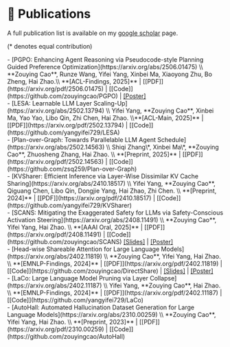# 📝 Publications

A full publication list is available on my [google scholar](https://scholar.google.com/citations?user=IIA4hMEAAAAJ&hl=zh-CN) page.

(* denotes equal contribution)
<div class='paper-box-text' markdown="1">
- [PGPO: Enhancing Agent Reasoning via Pseudocode-style Planning Guided Preference Optimization](https://arxiv.org/abs/2506.01475) \\
  **Zouying Cao**, Runze Wang, Yifei Yang, Xinbei Ma, Xiaoyong Zhu, Bo Zheng, Hai Zhao.\\
  **[ACL-Findings, 2025]** | [[PDF]](https://arxiv.org/pdf/2506.01475) | [[Code]](https://github.com/zouyingcao/PGPO) | <a href="https://zouyingcao.github.io/_pages/files/PGPO-poster.pdf" target="_blank">[Poster]</a>
</div>

<div class='paper-box-text' markdown="1">
- [LESA: Learnable LLM Layer Scaling-Up](https://arxiv.org/abs/2502.13794) \\
  Yifei Yang, **Zouying Cao**, Xinbei Ma, Yao Yao, Libo Qin, Zhi Chen, Hai Zhao. \\**[ACL-Main, 2025]** | [[PDF]](https://arxiv.org/pdf/2502.13794) | [[Code]](https://github.com/yangyifei729/LESA)
</div>

<div class='paper-box-text' markdown="1">
- [Plan-over-Graph: Towards Parallelable LLM Agent Schedule](https://arxiv.org/abs/2502.14563) \\
  Shiqi Zhang\*, Xinbei Ma\*, **Zouying Cao**, Zhuosheng Zhang, Hai Zhao. \\ **[Preprint, 2025]** | [[PDF]](https://arxiv.org/pdf/2502.14563) | [[Code]](https://github.com/zsq259/Plan-over-Graph)
</div>

<div class='paper-box-text' markdown="1">
- [KVSharer: Efficient Inference via Layer-Wise Dissimilar KV Cache Sharing](https://arxiv.org/abs/2410.18517) \\
  Yifei Yang, **Zouying Cao**, Qiguang Chen, Libo Qin, Dongjie Yang, Hai Zhao, Zhi Chen. \\
  **[Preprint, 2024]** | [[PDF]](https://arxiv.org/pdf/2410.18517) | [[Code]](https://github.com/yangyifei729/KVSharer)
</div>

<div class='paper-box-text' markdown="1">
- [SCANS: Mitigating the Exaggerated Safety for LLMs via Safety-Conscious Activation Steering](https://arxiv.org/abs/2408.11491) \\
  **Zouying Cao**, Yifei Yang, Hai Zhao. \\
  **[AAAI Oral, 2025]** | [[PDF]](https://arxiv.org/pdf/2408.11491) | [[Code]](https://github.com/zouyingcao/SCANS) <a href="https://zouyingcao.github.io/_pages/files/AAAI 2025.pptx" target="_blank">[Slides]</a> | <a href="https://zouyingcao.github.io/_pages/files/SCANS-poster.pdf" target="_blank">[Poster]</a>
</div>

<div class='paper-box-text' markdown="1">
- [Head-wise Shareable Attention for Large Language Models](https://arxiv.org/abs/2402.11819) \\
  **Zouying Cao**, Yifei Yang, Hai Zhao. \\
  **[EMNLP-Findings, 2024]** | [[PDF]](https://arxiv.org/pdf/2402.11819) | [[Code]](https://github.com/zouyingcao/DirectShare) | <a href="https://zouyingcao.github.io/_pages/files/EMNLP 2024.pptx" target="_blank">[Slides]</a> | <a href="https://zouyingcao.github.io/_pages/files/DirectShare-poster.pdf" target="_blank">[Poster]</a>

</div>

<div class='paper-box-text' markdown="1">
- [LaCo: Large Language Model Pruning via Layer Collapse](https://arxiv.org/abs/2402.11187) \\
  Yifei Yang, **Zouying Cao**, Hai Zhao. \\
  **[EMNLP-Findings, 2024]** | [[PDF]](https://arxiv.org/pdf/2402.11187) | [[Code]](https://github.com/yangyifei729/LaCo)
</div>

<div class='paper-box-text' markdown="1">
- [AutoHall: Automated Hallucination Dataset Generation for Large Language Models](https://arxiv.org/abs/2310.00259) \\
  **Zouying Cao**, Yifei Yang, Hai Zhao. \\
  **[Preprint, 2023]** | [[PDF]](https://arxiv.org/pdf/2310.00259) | [[Code]](https://github.com/zouyingcao/AutoHall)
</div>

